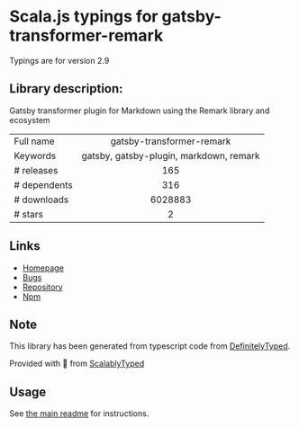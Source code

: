 
# Scala.js typings for gatsby-transformer-remark

Typings are for version 2.9

## Library description:
Gatsby transformer plugin for Markdown using the Remark library and ecosystem

|                    |                 |
| ------------------ | :-------------: |
| Full name          | gatsby-transformer-remark |
| Keywords           | gatsby, gatsby-plugin, markdown, remark |
| # releases         | 165 |
| # dependents       | 316 |
| # downloads        | 6028883 |
| # stars            | 2 |

## Links
- [Homepage](https://github.com/gatsbyjs/gatsby/tree/master/packages/gatsby-transformer-remark#readme)
- [Bugs](https://github.com/gatsbyjs/gatsby/issues)
- [Repository](https://github.com/gatsbyjs/gatsby)
- [Npm](https://www.npmjs.com/package/gatsby-transformer-remark)
    


## Note
This library has been generated from typescript code from [DefinitelyTyped](https://definitelytyped.org).

Provided with :purple_heart: from [ScalablyTyped](https://github.com/oyvindberg/ScalablyTyped)

## Usage
See [the main readme](../../readme.md) for instructions.



